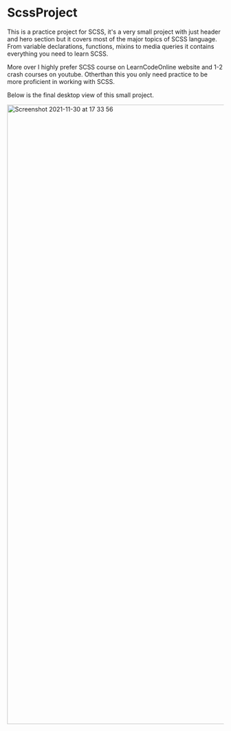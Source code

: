 # ScssProject

This is a practice project for SCSS, it's a very small project with just header and hero section but it covers most of the major topics of SCSS language. From variable declarations, functions, mixins to media queries it contains everything you need to learn SCSS.

More over I highly prefer SCSS course on LearnCodeOnline website and 1-2 crash courses on youtube. Otherthan this you only need practice to be more proficient in working with SCSS.

Below is the final desktop view of this small project.
<br>

<img width="1440" alt="Screenshot 2021-11-30 at 17 33 56" src="https://user-images.githubusercontent.com/46961186/144092759-0a6ce718-5a50-4267-b6f3-144ac5b331b8.png">

